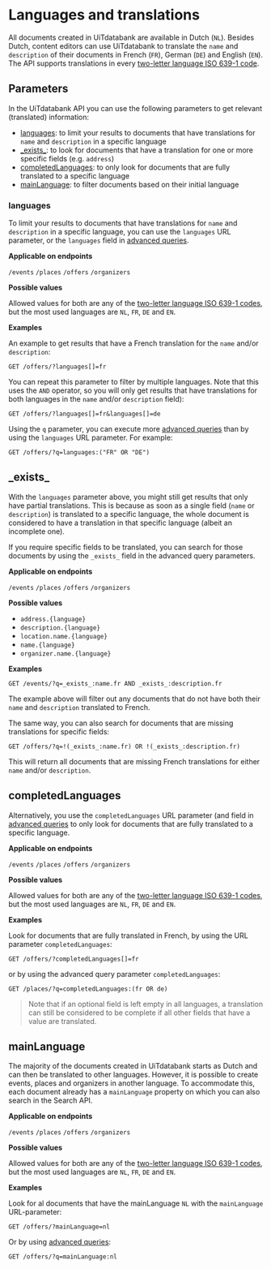 # Languages and translations

All documents created in UiTdatabank are available in Dutch (`NL`). Besides Dutch, content editors can use UiTdatabank to translate the `name` and `description` of their documents in French (`FR`), German (`DE`) and English (`EN`). The API supports translations in every [two-letter language ISO 639-1 code](https://en.wikipedia.org/wiki/List_of_ISO_639-1_codes).

## Parameters

In the UiTdatabank API you can use the following parameters to get relevant (translated) information:

* [languages](#languages): to limit your results to documents that have translations for `name` and `description` in a specific language
* [\_exists\_](#_exists_): to look for documents that have a translation for one or more specific fields (e.g. `address`)
* [completedLanguages](#completedlanguages): to only look for documents that are fully translated to a specific language
* [mainLanguage](#mainlanguage): to filter documents based on their initial language

### languages

To limit your results to documents that have translations for `name` and `description` in a specific language, you can use the `languages` URL parameter, or the `languages` field in [advanced queries](../advanced/advanced-queries.md).

**Applicable on endpoints**

`/events` `/places` `/offers` `/organizers`

**Possible values**

Allowed values for both are any of the [two-letter language ISO 639-1 codes](https://en.wikipedia.org/wiki/List_of_ISO_639-1_codes), but the most used languages are `NL`, `FR`, `DE` and `EN`.

**Examples**

An example to get results that have a French translation for the `name` and/or `description`:

```http
GET /offers/?languages[]=fr
```

You can repeat this parameter to filter by multiple languages. Note that this uses the `AND` operator, so you will only get results that have translations for both languages in the `name` and/or `description` field):

```http
GET /offers/?languages[]=fr&languages[]=de
```

Using the `q` parameter, you can execute more [advanced queries](../advanced/advanced-queries.md) than by using the `languages` URL parameter. For example:

```http
GET /offers/?q=languages:("FR" OR "DE")
```

## \_exists\_

With the `languages` parameter above, you might still get results that only have partial translations. This is because as soon as a single field (`name` or `description`) is translated to a specific language, the whole document is considered to have a translation in that specific language (albeit an incomplete one).

If you require specific fields to be translated, you can search for those documents by using the `_exists_` field in the advanced query parameters.

**Applicable on endpoints**

`/events` `/places` `/offers` `/organizers`

**Possible values**

* `address.{language}`
* `description.{language}`
* `location.name.{language}`
* `name.{language}`
* `organizer.name.{language}`

**Examples**

```http
GET /events/?q=_exists_:name.fr AND _exists_:description.fr
```

The example above will filter out any documents that do not have both their `name` and `description` translated to French.

The same way, you can also search for documents that are missing translations for specific fields:

```http
GET /offers/?q=!(_exists_:name.fr) OR !(_exists_:description.fr)
```

This will return all documents that are missing French translations for either `name` and/or `description`.

## completedLanguages

Alternatively, you use the `completedLanguages` URL parameter (and field in [advanced queries](../advanced/advanced-queries.md) to only look for documents that are fully translated to a specific language.

**Applicable on endpoints**

`/events` `/places` `/offers` `/organizers`

**Possible values**

Allowed values for both are any of the [two-letter language ISO 639-1 codes](https://en.wikipedia.org/wiki/List_of_ISO_639-1_codes), but the most used languages are `NL`, `FR`, `DE` and `EN`.

**Examples**

Look for documents that are fully translated in French, by using the URL parameter `completedLanguages`:

```http
GET /offers/?completedLanguages[]=fr
```

or by using the advanced query parameter `completedLanguages`:

```http
GET /places/?q=completedLanguages:(fr OR de)
```

> Note that if an optional field is left empty in all languages, a translation can still be considered to be complete if all other fields that have a value are translated.

## mainLanguage

The majority of the documents created in UiTdatabank starts as Dutch and can then be translated to other languages. However, it is possible to create events, places and organizers in another language. To accommodate this, each document already has a `mainLanguage` property on which you can also search in the Search API.

**Applicable on endpoints**

`/events` `/places` `/offers` `/organizers`

**Possible values**

Allowed values for both are any of the [two-letter language ISO 639-1 codes](https://en.wikipedia.org/wiki/List_of_ISO_639-1_codes), but the most used languages are `NL`, `FR`, `DE` and `EN`.

**Examples**

Look for al documents that have the mainLanguage `NL` with the `mainLanguage` URL-parameter:

```http
GET /offers/?mainLanguage=nl
```

Or by using [advanced queries](../advanced/advanced-queries.md):

```http
GET /offers/?q=mainLanguage:nl
```
